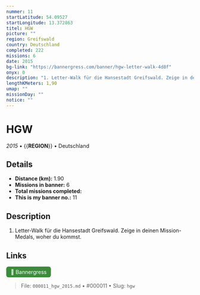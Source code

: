 ```yaml
---
nummer: 11
startLatitude: 54.09527
startLongitude: 13.372863
titel: HGW
picture: ""
region: Greifswald
country: Deutschland
completed: 222
missions: 6
date: 2015
bg-link: "https://bannergress.com/banner/hgw-letter-walk-4d8f"
onyx: 0
description: "1. Letter-Walk für die Hansestadt Greifswald. Zeige in deinen Mission-Medals, woher du kommst."
lengthKMeters: 1,90
umap: ""
missionDay: ""
notice: ""
---
```

# HGW

*2015* • {{__REGION__}} • Deutschland





## Details
- **Distance (km):** 1.90
- **Missions in banner:** 6
- **Total missions completed:** 
- **This is my banner no.:** 11



## Description
1. Letter-Walk für die Hansestadt Greifswald. Zeige in deinen Mission-Medals, woher du kommst.



## Links
<a href="https://bannergress.com/banner/hgw-letter-walk-4d8f" target="_blank" style="display:inline-block;margin-right:8px;padding:6px 12px;background:#3c8b3c;color:#fff;text-decoration:none;border-radius:6px;">🔗 Bannergress</a>



> File: `000011_hgw_2015.md` • #000011 • Slug: `hgw`
